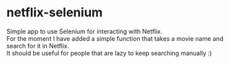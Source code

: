 # netflix-selenium
Simple app to use Selenium for interacting with Netflix.\
For the moment I have added a simple function that takes a movie name and search for it in Netflix.\
It should be useful for people that are lazy to keep searching manually :)